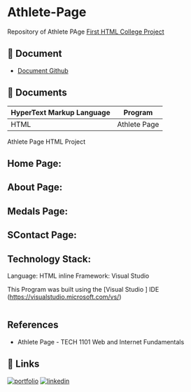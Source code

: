 # Athlete-Page


Repository of Athlete PAge
[First HTML College Project](https://github.com/LizzyTrevisan/Athlete-Page.git)



## 📑 Document
- [Document Github](https://github.com/LizzyTrevisan/Athlete-Page.git)

## 📔 Documents

| HyperText Markup Language | Program |
| ------- | ------------ |
| HTML |   Athlete Page|



Athlete Page HTML Project


## Home Page: 


## About Page:

## Medals Page: 


## SContact Page:

## Technology Stack:

Language: HTML inline 
Framework: Visual Studio



This Program was built using the [Visual Studio ] IDE (https://visualstudio.microsoft.com/vs/)
```

```
## References
- Athlete Page - TECH 1101 Web and Internet Fundamentals

## 🔗 Links
[![portfolio](https://img.shields.io/badge/my_portfolio-000?style=for-the-badge&logo=ko-fi&logoColor=white)](https://leizianetrevisan.notion.site/Hello-I-m-Leiziane-3801bd1694ac46f8a28fddcca61fe34e/)
[![linkedin](https://img.shields.io/badge/linkedin-0A66C2?style=for-the-badge&logo=linkedin&logoColor=white)](https://www.linkedin.com/)
